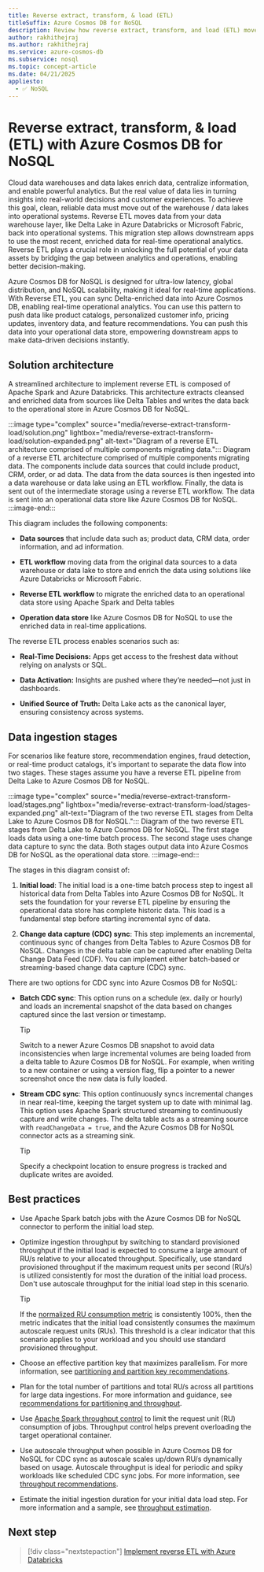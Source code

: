 ```yaml
---
title: Reverse extract, transform, & load (ETL)
titleSuffix: Azure Cosmos DB for NoSQL
description: Review how reverse extract, transform, and load (ETL) moves data from a data lake layer back into operational system (database) layer for real-time analytics. 
author: rakhithejraj
ms.author: rakhithejraj
ms.service: azure-cosmos-db
ms.subservice: nosql
ms.topic: concept-article
ms.date: 04/21/2025
appliesto:
  - ✅ NoSQL
---
```


# Reverse extract, transform, & load (ETL) with Azure Cosmos DB for NoSQL

Cloud data warehouses and data lakes enrich data, centralize information, and enable powerful analytics. But the real value of data lies in turning insights into real-world decisions and customer experiences. To achieve this goal, clean, reliable data must move out of the warehouse / data lakes into operational systems. Reverse ETL moves data from your data warehouse layer, like Delta Lake in Azure Databricks or Microsoft Fabric, back into operational systems. This migration step allows downstream apps to use the most recent, enriched data for real-time operational analytics. Reverse ETL plays a crucial role in unlocking the full potential of your data assets by bridging the gap between analytics and operations, enabling better decision-making.

Azure Cosmos DB for NoSQL is designed for ultra-low latency, global distribution, and NoSQL scalability, making it ideal for real-time applications. With Reverse ETL, you can sync Delta-enriched data into Azure Cosmos DB, enabling real-time operational analytics. You can use this pattern to push data like product catalogs, personalized customer info, pricing updates, inventory data, and feature recommendations. You can push this data into your operational data store, empowering downstream apps to make data-driven decisions instantly.

## Solution architecture

A streamlined architecture to implement reverse ETL is composed of Apache Spark and Azure Databricks. This architecture extracts cleansed and enriched data from sources like Delta Tables and writes the data back to the operational store in Azure Cosmos DB for NoSQL.

:::image type="complex" source="media/reverse-extract-transform-load/solution.png" lightbox="media/reverse-extract-transform-load/solution-expanded.png" alt-text="Diagram of a reverse ETL architecture comprised of multiple components migrating data.":::
    Diagram of a reverse ETL architecture comprised of multiple components migrating data. The components include data sources that could include product, CRM, order, or ad data. The data from the data sources is then ingested into a data warehouse or data lake using an ETL workflow. Finally, the data is sent out of the intermediate storage using a reverse ETL workflow. The data is sent into an operational data store like Azure Cosmos DB for NoSQL.
:::image-end:::

This diagram includes the following components:

- **Data sources** that include data such as; product data, CRM data, order information, and ad information.

- **ETL workflow** moving data from the original data sources to a data warehouse or data lake to store and enrich the data using solutions like Azure Databricks or Microsoft Fabric.

- **Reverse ETL workflow** to migrate the enriched data to an operational data store using Apache Spark and Delta tables

- **Operation data store** like Azure Cosmos DB for NoSQL to use the enriched data in real-time applications.

The reverse ETL process enables scenarios such as:

- **Real-Time Decisions:** Apps get access to the freshest data without relying on analysts or SQL.

- **Data Activation:** Insights are pushed where they’re needed—not just in dashboards.

- **Unified Source of Truth:** Delta Lake acts as the canonical layer, ensuring consistency across systems.  

## Data ingestion stages

For scenarios like feature store, recommendation engines, fraud detection, or real-time product catalogs, it's important to separate the data flow into two stages. These stages assume you have a reverse ETL pipeline from Delta Lake to Azure Cosmos DB for NoSQL.

:::image type="complex" source="media/reverse-extract-transform-load/stages.png" lightbox="media/reverse-extract-transform-load/stages-expanded.png" alt-text="Diagram of the two reverse ETL stages from Delta Lake to Azure Cosmos DB for NoSQL.":::
    Diagram of the two reverse ETL stages from Delta Lake to Azure Cosmos DB for NoSQL. The first stage loads data using a one-time batch process. The second stage uses change data capture to sync the data. Both stages output data into Azure Cosmos DB for NoSQL as the operational data store.
:::image-end:::

The stages in this diagram consist of:

1. **Initial load**: The initial load is a one-time batch process step to ingest all historical data from Delta Tables into Azure Cosmos DB for NoSQL. It sets the foundation for your reverse ETL pipeline by ensuring the operational data store has complete historic data. This load is a fundamental step before starting incremental sync of data.

1. **Change data capture (CDC) sync**: This step implements an incremental, continuous sync of changes from Delta Tables to Azure Cosmos DB for NoSQL. Changes in the delta table can be captured after enabling Delta Change Data Feed (CDF). You can implement either batch-based or streaming-based change data capture (CDC) sync.

There are two options for CDC sync into Azure Cosmos DB for NoSQL:

- **Batch CDC sync**: This option runs on a schedule (ex. daily or hourly) and loads an incremental snapshot of the data based on changes captured since the last version or timestamp.

    > [!TIP]
    > Switch to a newer Azure Cosmos DB snapshot to avoid data inconsistencies when large incremental volumes are being loaded from a delta table to Azure Cosmos DB for NoSQL. For example, when writing to a new container or using a version flag, flip a pointer to a newer screenshot once the new data is fully loaded.

- **Stream CDC sync**: This option continuously syncs incremental changes in near real-time, keeping the target system up to date with minimal lag. This option uses Apache Spark structured streaming to continuously capture and write changes. The delta table acts as a streaming source with `readChangeData = true`, and the Azure Cosmos DB for NoSQL connector acts as a streaming sink. 

    > [!TIP]
    > Specify a checkpoint location to ensure progress is tracked and duplicate writes are avoided.

## Best practices

- Use Apache Spark batch jobs with the Azure Cosmos DB for NoSQL connector to perform the initial load step.

- Optimize ingestion throughput by switching to standard provisioned throughput if the initial load is expected to consume a large amount of RU/s relative to your allocated throughput. Specifically, use standard provisioned throughput if the maximum request units per second (RU/s) is utilized consistently for most the duration of the initial load process. Don't use autoscale throughput for the initial load step in this scenario.

    > [!TIP]
    > If the [normalized RU consumption metric](../monitor-normalized-request-units.md) is consistently 100%, then the metric indicates that the initial load consistently consumes the maximum autoscale request units (RUs). This threshold is a clear indicator that this scenario applies to your workload and you should use standard provisioned throughput.

- Choose an effective partition key that maximizes parallelism. For more information, see [partitioning and partition key recommendations](../partitioning-overview.md).

- Plan for the total number of partitions and total RU/s across all partitions for large data ingestions. For more information and guidance, see [recommendations for partitioning and throughput](../scaling-provisioned-throughput-best-practices.md#how-to-optimize-rus-for-large-data-ingestion).

- Use [Apache Spark throughput control](throughput-control-spark.md) to limit the request unit (RU) consumption of jobs. Throughput control helps prevent overloading the target operational container.

- Use autoscale throughput when possible in Azure Cosmos DB for NoSQL for CDC sync as autoscale scales up/down RU/s dynamically based on usage. Autoscale throughput is ideal for periodic and spiky workloads like scheduled CDC sync jobs. For more information, see [throughput recommendations](../how-to-choose-offer.md#overview-of-provisioned-throughput-types).

- Estimate the initial ingestion duration for your initial data load step. For more information and a sample, see [throughput estimation](../scaling-provisioned-throughput-best-practices.md#example-1).

## Next step

> [!div class="nextstepaction"]
> [Implement reverse ETL with Azure Databricks](tutorial-reverse-extract-transform-load.md)
